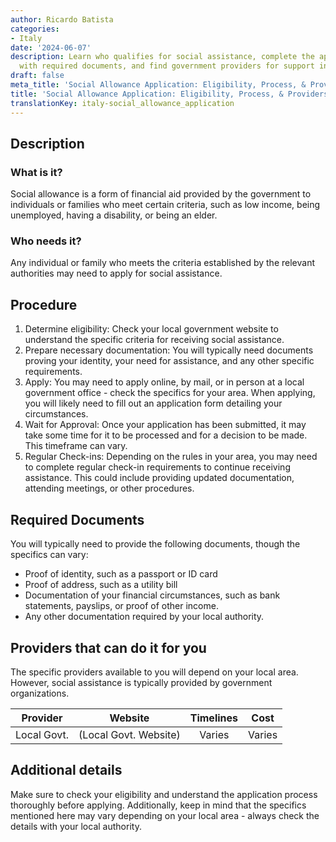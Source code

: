 ```yaml
---
author: Ricardo Batista
categories:
- Italy
date: '2024-06-07'
description: Learn who qualifies for social assistance, complete the application process
  with required documents, and find government providers for support in your area.
draft: false
meta_title: 'Social Allowance Application: Eligibility, Process, & Providers'
title: 'Social Allowance Application: Eligibility, Process, & Providers'
translationKey: italy-social_allowance_application
---
```



## Description
### What is it?
Social allowance is a form of financial aid provided by the government to individuals or families who meet certain criteria, such as low income, being unemployed, having a disability, or being an elder.

### Who needs it?
Any individual or family who meets the criteria established by the relevant authorities may need to apply for social assistance. 

## Procedure
1. Determine eligibility: Check your local government website to understand the specific criteria for receiving social assistance.
2. Prepare necessary documentation: You will typically need documents proving your identity, your need for assistance, and any other specific requirements.
3. Apply: You may need to apply online, by mail, or in person at a local government office - check the specifics for your area. When applying, you will likely need to fill out an application form detailing your circumstances.
4. Wait for Approval: Once your application has been submitted, it may take some time for it to be processed and for a decision to be made. This timeframe can vary.
5. Regular Check-ins: Depending on the rules in your area, you may need to complete regular check-in requirements to continue receiving assistance. This could include providing updated documentation, attending meetings, or other procedures.

## Required Documents
You will typically need to provide the following documents, though the specifics can vary:

- Proof of identity, such as a passport or ID card
- Proof of address, such as a utility bill
- Documentation of your financial circumstances, such as bank statements, payslips, or proof of other income.
- Any other documentation required by your local authority.
   
## Providers that can do it for you

The specific providers available to you will depend on your local area. However, social assistance is typically provided by government organizations.

| Provider        |     Website     |     Timelines    |       Cost         |
| --------------- | --------------- |  :-------------: | :-------------: |
| Local Govt.  |  (Local Govt. Website) | Varies | Varies |

## Additional details
Make sure to check your eligibility and understand the application process thoroughly before applying. Additionally, keep in mind that the specifics mentioned here may vary depending on your local area - always check the details with your local authority.